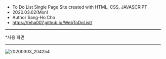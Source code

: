- To Do List Single Page Site created with HTML, CSS, JAVASCRIPT 
- 2020.03.02(Mon)
- Author Sang-Ho Cho
- https://teha007.github.io/WebToDoList/

<hr/>
*사용 화면
<hr/>

![20200303_204254](https://user-images.githubusercontent.com/53142735/75772832-09d74c80-5d90-11ea-8f8e-77d366771594.png)
